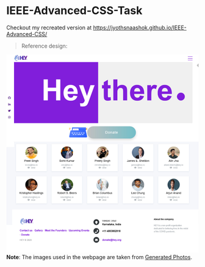 # IEEE-Advanced-CSS-Task

Checkout my recreated version at https://jyothsnaashok.github.io/IEEE-Advanced-CSS/


>Reference design:

![alt text](d2f47908-6373-4f1d-8b9a-c6adb76699a9.jpeg)
**Note**: The images used in the webpage are taken from [Generated Photos](https://generated.photos/).
